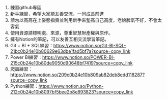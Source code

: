 1. 練習github專區
2. 新手練習，希望大家能友善交流，一同成長前進
3. 請勿以高高在上姿態指責並利用新手來墊高自己高度，老娘脾氣不好，不會太客氣
4. 使用資源請標明處、來源，尊重智慧財產權與原作。
5. 擁有Notion的筆記，可以友善互相交流學習筆記。
6. Git + BI + SQL練習：https://www.notion.so/Git-BI-SQL-21bc0b24e10b80629e63dbe1fad5bf7a?source=copy_link
7. Power BI練習：https://www.notion.so/POWER-BI-215c0b24e10b80de9050d90648bf7419?source=copy_link
8. 爬蟲練習：https://www.notion.so/209c0b24e10b809ab82deb8edd118287?source=copy_link
9. Python練習：https://www.notion.so/Python-212c0b24e10b8097bf5bee2b8e893823?source=copy_link